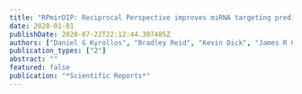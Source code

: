 ```yaml
---
title: "RPmirDIP: Reciprocal Perspective improves miRNA targeting prediction"
date: 2020-01-01
publishDate: 2020-07-22T22:12:44.307485Z
authors: ["Daniel G Kyrollos", "Bradley Reid", "Kevin Dick", "James R Green"]
publication_types: ["2"]
abstract: ""
featured: false
publication: "*Scientific Reports*"
---
```


